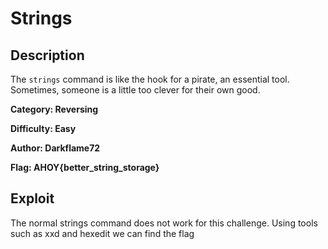 # Strings

## Description 
The `strings` command is like the hook for a pirate, an essential tool. Sometimes, someone is a little too clever for their own good.

**Category: Reversing** 

**Difficulty: Easy**

**Author: Darkflame72** 

**Flag: AHOY{better_string_storage}**

## Exploit
The normal strings command does not work for this challenge. Using tools such as xxd and hexedit we can find the flag
